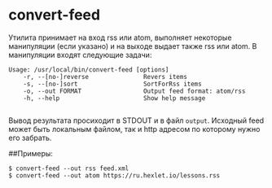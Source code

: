 # convert-feed

Утилита принимает на вход rss или atom, выполняет некоторые манипуляции (если указано) и на выходе выдает также rss или atom. В манипуляции входят следующие задачи:

```
Usage: /usr/local/bin/convert-feed [options]
    -r, --[no-]reverse               Revers items
    -s, --[no-]sort                  SortForRss items
    -o, --out FORMAT                 Output feed format: atom/rss 
    -h, --help                       Show help message
    
```

Вывод результата просиходит в STDOUT и в файл `output`. Исходный feed может быть локальным файлом, так и http адресом по которому нужно его забрать.

##Примеры:
```
$ convert-feed --out rss feed.xml
$ convert-feed --out atom https://ru.hexlet.io/lessons.rss
```
